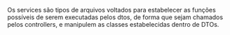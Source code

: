 Os services são tipos de arquivos voltados para estabelecer as funções possíveis de serem executadas pelos dtos, de
forma que sejam chamados pelos controllers, e manipulem as classes estabelecidas dentro de DTOs.